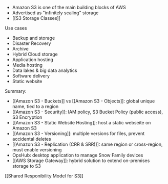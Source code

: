 - Amazon S3 is one of the main building blocks of AWS
- Advertised as "infinitely scaling" storage
- [[S3 Storage Classes]]

Use cases
- Backup and storage
- Disaster Recovery
- Archive
- Hybrid Cloud storage
- Application hosting
- Media hosting
- Data lakes & big data analytics
- Software delivery
- Static website

Summary:
- [[Amazon S3 - Buckets]] vs [[Amazon S3 - Objects]]: global unique name, tied to a region
- [[Amazon S3 - Security]]: IAM policy, S3 Bucket Policy (public access), S3 Encryption
- [[Amazon S3 - Static Website Hosting]]: host a static webseite on Amazon S3
- [[Amazon S3 - Versioning]]: multiple versions for files, prevent accidental deletes
- [[Amazon S3 - Replication (CRR & SRR)]]: same region or cross-region, must enable versioning
- OpsHub: desktop application to manage Snow Family devices
- [[AWS Storage Gateway]]: hybrid solution to extend on-premises storage to S3

[[Shared Responibility Model for S3]]

